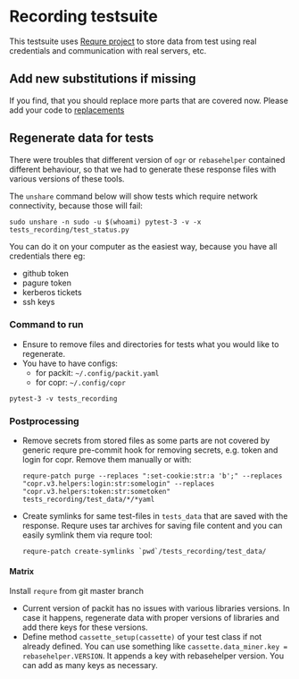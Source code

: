 # Recording testsuite

This testsuite uses [Requre project](https://github.com/packit/requre)
to store data from test using real credentials and communication with real
servers, etc.

## Add new substitutions if missing

If you find, that you should replace more parts that are covered now.
Please add your code to [replacements](https://github.com/packit/packit/tree/master/tests/testsuite_recording/replacements.py)

## Regenerate data for tests

There were troubles that different version of `ogr` or `rebasehelper`
contained different behaviour, so that we had to generate these response
files with various versions of these tools.

The `unshare` command below will show tests which require network connectivity,
because those will fail:

    sudo unshare -n sudo -u $(whoami) pytest-3 -v -x tests_recording/test_status.py

You can do it on your computer as the easiest way, because you have
all credentials there eg:

- github token
- pagure token
- kerberos tickets
- ssh keys

### Command to run

- Ensure to remove files and directories for tests what you would like to regenerate.
- You have to have configs:
  - for packit: `~/.config/packit.yaml`
  - for copr: `~/.config/copr`

```
pytest-3 -v tests_recording
```

### Postprocessing

- Remove secrets from stored files as some parts are not covered by generic
  requre pre-commit hook for removing secrets, e.g. token and login for copr.
  Remove them manually or with:
  ```
  requre-patch purge --replaces ":set-cookie:str:a 'b';" --replaces "copr.v3.helpers:login:str:somelogin" --replaces "copr.v3.helpers:token:str:sometoken" tests_recording/test_data/*/*yaml
  ```
- Create symlinks for same test-files in `tests_data` that are saved with the response. Requre uses tar archives for saving file content and you can easily symlink them via requre tool:
  ```
  requre-patch create-symlinks `pwd`/tests_recording/test_data/
  ```

#### Matrix

Install `requre` from git master branch

- Current version of packit has no issues with various libraries versions.
  In case it happens, regenerate data with proper versions of libraries and
  add there keys for these versions.
- Define method `cassette_setup(cassette)` of your test class if not already defined.
  You can use something like `cassette.data_miner.key = rebasehelper.VERSION`.
  It appends a key with rebasehelper version.
  You can add as many keys as necessary.
